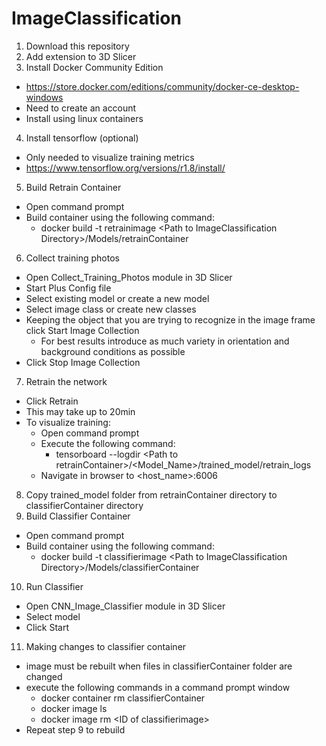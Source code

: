 # ImageClassification
1. Download this repository
2. Add extension to 3D Slicer
3. Install Docker Community Edition
- https://store.docker.com/editions/community/docker-ce-desktop-windows
- Need to create an account
- Install using linux containers
4. Install tensorflow (optional)
- Only needed to visualize training metrics
-  https://www.tensorflow.org/versions/r1.8/install/
5. Build Retrain Container
- Open command prompt
- Build container using the following command:
  - docker build -t retrainimage \<Path to ImageClassification Directory\>/Models/retrainContainer
6. Collect training photos
- Open Collect_Training_Photos module in 3D Slicer
- Start Plus Config file
- Select existing model or create a new model
- Select image class or create new classes
- Keeping the object that you are trying to recognize in the image frame click Start Image Collection
  - For best results introduce as much variety in orientation and background conditions as possible
- Click Stop Image Collection
7. Retrain the network
- Click Retrain
- This may take up to 20min
- To visualize training:
  - Open command prompt
  - Execute the following command:
    - tensorboard --logdir \<Path to retrainContainer\>/\<Model_Name\>/trained_model/retrain_logs
  - Navigate in browser to \<host_name\>:6006
8. Copy trained_model folder from retrainContainer directory to classifierContainer directory
9. Build Classifier Container
- Open command prompt
- Build container using the following command:
  - docker build -t classifierimage \<Path to ImageClassification Directory\>/Models/classifierContainer
10. Run Classifier
- Open CNN_Image_Classifier module in 3D Slicer
- Select model
- Click Start
11. Making changes to classifier container
- image must be rebuilt when files in classifierContainer folder are changed
- execute the following commands in a command prompt window
  - docker container rm classifierContainer
  - docker image ls
  - docker image rm \<ID of classifierimage\>
- Repeat step 9 to rebuild 

